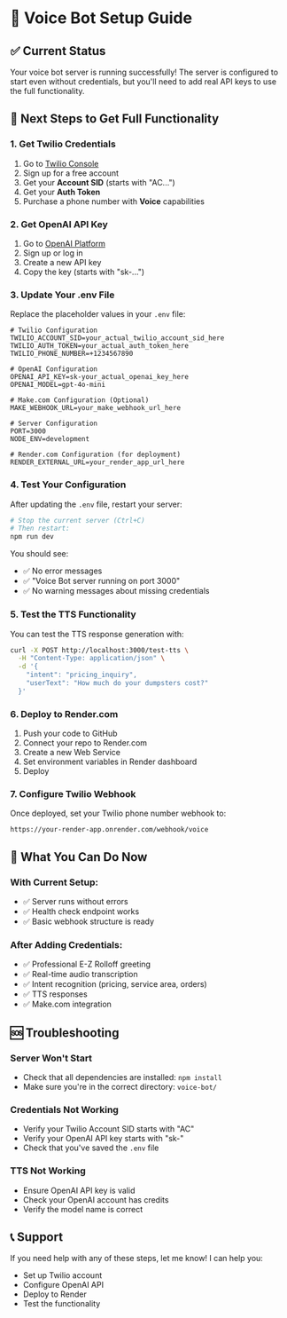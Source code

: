 # 🚀 Voice Bot Setup Guide

## ✅ Current Status
Your voice bot server is running successfully! The server is configured to start even without credentials, but you'll need to add real API keys to use the full functionality.

## 🔧 Next Steps to Get Full Functionality

### 1. Get Twilio Credentials
1. Go to [Twilio Console](https://console.twilio.com/)
2. Sign up for a free account
3. Get your **Account SID** (starts with "AC...")
4. Get your **Auth Token**
5. Purchase a phone number with **Voice** capabilities

### 2. Get OpenAI API Key
1. Go to [OpenAI Platform](https://platform.openai.com/api-keys)
2. Sign up or log in
3. Create a new API key
4. Copy the key (starts with "sk-...")

### 3. Update Your .env File
Replace the placeholder values in your `.env` file:

```env
# Twilio Configuration
TWILIO_ACCOUNT_SID=your_actual_twilio_account_sid_here
TWILIO_AUTH_TOKEN=your_actual_auth_token_here
TWILIO_PHONE_NUMBER=+1234567890

# OpenAI Configuration
OPENAI_API_KEY=sk-your_actual_openai_key_here
OPENAI_MODEL=gpt-4o-mini

# Make.com Configuration (Optional)
MAKE_WEBHOOK_URL=your_make_webhook_url_here

# Server Configuration
PORT=3000
NODE_ENV=development

# Render.com Configuration (for deployment)
RENDER_EXTERNAL_URL=your_render_app_url_here
```

### 4. Test Your Configuration
After updating the `.env` file, restart your server:

```bash
# Stop the current server (Ctrl+C)
# Then restart:
npm run dev
```

You should see:
- ✅ No error messages
- ✅ "Voice Bot server running on port 3000"
- ✅ No warning messages about missing credentials

### 5. Test the TTS Functionality
You can test the TTS response generation with:

```bash
curl -X POST http://localhost:3000/test-tts \
  -H "Content-Type: application/json" \
  -d '{
    "intent": "pricing_inquiry",
    "userText": "How much do your dumpsters cost?"
  }'
```

### 6. Deploy to Render.com
1. Push your code to GitHub
2. Connect your repo to Render.com
3. Create a new Web Service
4. Set environment variables in Render dashboard
5. Deploy

### 7. Configure Twilio Webhook
Once deployed, set your Twilio phone number webhook to:
```
https://your-render-app.onrender.com/webhook/voice
```

## 🎯 What You Can Do Now

### With Current Setup:
- ✅ Server runs without errors
- ✅ Health check endpoint works
- ✅ Basic webhook structure is ready

### After Adding Credentials:
- ✅ Professional E-Z Rolloff greeting
- ✅ Real-time audio transcription
- ✅ Intent recognition (pricing, service area, orders)
- ✅ TTS responses
- ✅ Make.com integration

## 🆘 Troubleshooting

### Server Won't Start
- Check that all dependencies are installed: `npm install`
- Make sure you're in the correct directory: `voice-bot/`

### Credentials Not Working
- Verify your Twilio Account SID starts with "AC"
- Verify your OpenAI API key starts with "sk-"
- Check that you've saved the `.env` file

### TTS Not Working
- Ensure OpenAI API key is valid
- Check your OpenAI account has credits
- Verify the model name is correct

## 📞 Support
If you need help with any of these steps, let me know! I can help you:
- Set up Twilio account
- Configure OpenAI API
- Deploy to Render
- Test the functionality 
